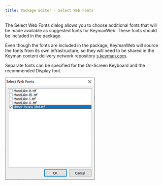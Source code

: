 ```yaml
---
title: Package Editor - Select Web Fonts
---
```


The Select Web Fonts dialog allows you to choose additional fonts that will be
made available as suggested fonts for KeymanWeb. These fonts should be included
in the package.

Even though the fonts are included in the package, KeymanWeb will source the
fonts from its own infrastructure, so they will need to be shared in the Keyman
content delivery network repository
[s.keyman.com](https://github.com/keymanapp/s.keyman.com).

Separate fonts can be specified for the On-Screen Keyboard and the recommended
Display font.

![Select Web Fonts dialog](/cdn/dev/img/developer/170/ui/frmPackageEditor_SelectWebFonts.png)